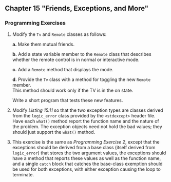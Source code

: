 ## Chapter 15 "Friends, Exceptions, and More"
### Programming Exercises

1. Modify the `Tv` and `Remote` classes as follows:

    **a.** Make them mutual friends.

    **b.** Add a state variable member to the `Remote` class that describes whether the
    remote control is in normal or interactive mode.

    **c.** Add a `Remote` method that displays the mode.

    **d.** Provide the `Tv` class with a method for toggling the new `Remote` member.      
        This method should work only if the TV is in the on state.

    Write a short program that tests these new features.
    
2. Modify *Listing 15.11* so that the two exception types are classes derived from the
`logic_error` class provided by the `<stdexcept>` header file. Have each `what()`
method report the function name and the nature of the problem. The exception
objects need not hold the bad values; they should just support the `what()` method.

3. This exercise is the same as *Programming Exercise 2*, except that the exceptions
should be derived from a base class (itself derived from `logic_error`) that stores the
two argument values, the exceptions should have a method that reports these values
as well as the function name, and a single `catch` block that catches the base-class
exemption should be used for both exceptions, with either exception causing the
loop to terminate.
